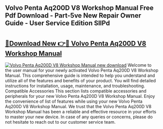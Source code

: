 ## Volvo Penta Aq200D V8 Workshop Manual Free Pdf Download - Part-5ve New Repair Owner Guide - User Service Edition SIlPd

# <h2><a href="http://bc90998.oget.top/?id=Volvo+Penta+Aq200D+V8+Workshop+Manual">🔗Download New 👉🔴 Volvo Penta Aq200D V8 Workshop Manual</a></h2>

[![Volvo Penta Aq200D V8 Workshop Manual new download](https://i.imgur.com/5g1atiW.png)](http://bc90998.oget.top/?id=Volvo+Penta+Aq200D+V8+Workshop+Manual)
Welcome to the user manual for your newly activated Volvo Penta Aq200D V8 Workshop Manual. This comprehensive guide is intended to help you understand and utilize all of the features and benefits of your product. You will find detailed instructions for installation, usage, maintenance, and troubleshooting. Compatible Accessories This section lists compatible accessories and peripherals for your new Volvo Penta Aq200D V8 Workshop Manual. Enjoy the convenience of list of features while using your new Volvo Penta Aq200D V8 Workshop Manual. We trust that the Volvo Penta Aq200D V8 Workshop Manual has been a reliable and effective resource in your efforts to master your new device. In case of any queries or concerns, please do not hesitate to reach out to our customer service team.
